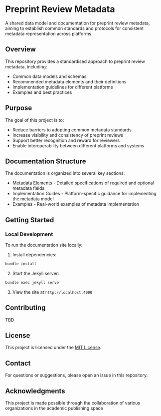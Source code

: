 # Preprint Review Metadata

A shared data model and documentation for preprint review metadata, aiming to establish common standards and protocols for consistent metadata representation across platforms.

## Overview

This repository provides a standardised approach to preprint review metadata, including:
- Common data models and schemas
- Recommended metadata elements and their definitions
- Implementation guidelines for different platforms
- Examples and best practices

## Purpose

The goal of this project is to:
- Reduce barriers to adopting common metadata standards
- Increase visibility and consistency of preprint reviews
- Support better recognition and reward for reviewers
- Enable interoperability between different platforms and systems

## Documentation Structure

The documentation is organized into several key sections:
- [Metadata Elements](docs/PID-of-preprint-reviewed.md) - Detailed specifications of required and optional metadata fields
- Implementation Guides - Platform-specific guidance for implementing the metadata model
- Examples - Real-world examples of metadata implementation

## Getting Started

### Local Development

To run the documentation site locally:

1. Install dependencies:
```bash
bundle install
```

2. Start the Jekyll server:
```bash
bundle exec jekyll serve
```

3. View the site at `http://localhost:4000`

## Contributing

TBD

## License

This project is licensed under the [MIT License](LICENSE).

## Contact

For questions or suggestions, please open an issue in this repository.

## Acknowledgments

This project is made possible through the collaboration of various organizations in the academic publishing space